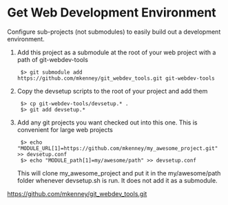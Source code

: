 Get Web Development Environment
===============================

Configure sub-projects (not submodules) to easily build out a development
environment.

1. Add this project as a submodule at the root of your web project with a path of git-webdev-tools

        $> git submodule add https://github.com/mkenney/git_webdev_tools.git git-webdev-tools

2. Copy the devsetup scripts to the root of your project and add them

        $> cp git-webdev-tools/devsetup.* .
        $> git add devsetup.*

3. Add any git projects you want checked out into this one.  This is convenient for large web projects

        $> echo "MODULE_URL[1]=https://github.com/mkenney/my_awesome_project.git" >> devsetup.conf
        $> echo "MODULE_path[1]=my/awesome/path" >> devsetup.conf

   This will clone my_awesome_project and put it in the my/awesome/path folder whenever devsetup.sh is 
   run.  It does not add it as a submodule.


https://github.com/mkenney/git_webdev_tools.git

